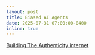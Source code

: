 ```yaml
---
layout: post
title: Biased AI Agents
date: 2025-07-31 07:00:00-0400
inline: true
---
```


<a href="https://nadgowdas.github.io/blog/2025/biased_agents/" target="blank">Building The Authenticity internet</a>
